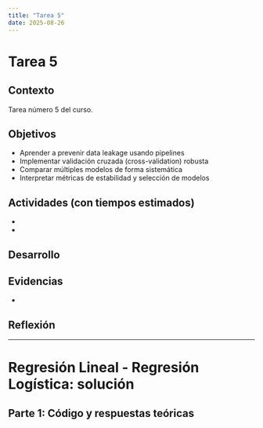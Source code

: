 ```yaml
---
title: "Tarea 5"
date: 2025-08-26
---
```


# Tarea 5

## Contexto
Tarea número 5 del curso.

## Objetivos
- Aprender a prevenir data leakage usando pipelines
- Implementar validación cruzada (cross-validation) robusta
- Comparar múltiples modelos de forma sistemática
- Interpretar métricas de estabilidad y selección de modelos

## Actividades (con tiempos estimados)
- 
- 

## Desarrollo


## Evidencias
- 

## Reflexión


---

# Regresión Lineal - Regresión Logística: solución

## Parte 1: Código y respuestas teóricas

```python


```